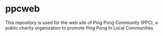 # ppcweb

This repository is used for the web site of Ping Pong Community (PPC), a public charity organization to promote Ping Pong in Local Communities.
